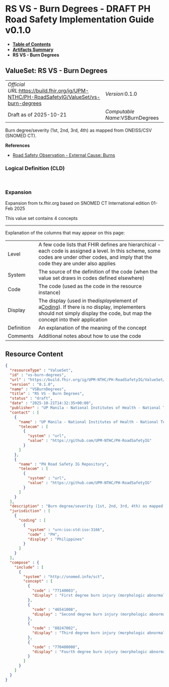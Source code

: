# RS VS - Burn Degrees - DRAFT PH Road Safety Implementation Guide v0.1.0

* [**Table of Contents**](toc.md)
* [**Artifacts Summary**](artifacts.md)
* **RS VS - Burn Degrees**

## ValueSet: RS VS - Burn Degrees 

| | |
| :--- | :--- |
| *Official URL*:https://build.fhir.org/ig/UPM-NTHC/PH-RoadSafetyIG/ValueSet/vs-burn-degrees | *Version*:0.1.0 |
| Draft as of 2025-10-21 | *Computable Name*:VSBurnDegrees |

 
Burn degree/severity (1st, 2nd, 3rd, 4th) as mapped from ONEISS/CSV (SNOMED CT). 

 **References** 

* [Road Safety Observation - External Cause: Burns](StructureDefinition-rs-observation-nature-burns.md)

### Logical Definition (CLD)

 

### Expansion

Expansion from tx.fhir.org based on SNOMED CT International edition 01-Feb 2025

This value set contains 4 concepts

-------

 Explanation of the columns that may appear on this page: 

| | |
| :--- | :--- |
| Level | A few code lists that FHIR defines are hierarchical - each code is assigned a level. In this scheme, some codes are under other codes, and imply that the code they are under also applies |
| System | The source of the definition of the code (when the value set draws in codes defined elsewhere) |
| Code | The code (used as the code in the resource instance) |
| Display | The display (used in the*display*element of a[Coding](http://hl7.org/fhir/R4/datatypes.html#Coding)). If there is no display, implementers should not simply display the code, but map the concept into their application |
| Definition | An explanation of the meaning of the concept |
| Comments | Additional notes about how to use the code |



## Resource Content

```json
{
  "resourceType" : "ValueSet",
  "id" : "vs-burn-degrees",
  "url" : "https://build.fhir.org/ig/UPM-NTHC/PH-RoadSafetyIG/ValueSet/vs-burn-degrees",
  "version" : "0.1.0",
  "name" : "VSBurnDegrees",
  "title" : "RS VS - Burn Degrees",
  "status" : "draft",
  "date" : "2025-10-21T14:32:35+00:00",
  "publisher" : "UP Manila - National Institutes of Health - National Telehealth Center",
  "contact" : [
    {
      "name" : "UP Manila - National Institutes of Health - National Telehealth Center",
      "telecom" : [
        {
          "system" : "url",
          "value" : "https://github.com/UPM-NTHC/PH-RoadSafetyIG"
        }
      ]
    },
    {
      "name" : "PH Road Safety IG Repository",
      "telecom" : [
        {
          "system" : "url",
          "value" : "https://github.com/UPM-NTHC/PH-RoadSafetyIG"
        }
      ]
    }
  ],
  "description" : "Burn degree/severity (1st, 2nd, 3rd, 4th) as mapped from ONEISS/CSV (SNOMED CT).",
  "jurisdiction" : [
    {
      "coding" : [
        {
          "system" : "urn:iso:std:iso:3166",
          "code" : "PH",
          "display" : "Philippines"
        }
      ]
    }
  ],
  "compose" : {
    "include" : [
      {
        "system" : "http://snomed.info/sct",
        "concept" : [
          {
            "code" : "77140003",
            "display" : "First degree burn injury (morphologic abnormality)"
          },
          {
            "code" : "46541008",
            "display" : "Second degree burn injury (morphologic abnormality)"
          },
          {
            "code" : "80247002",
            "display" : "Third degree burn injury (morphologic abnormality)"
          },
          {
            "code" : "770400008",
            "display" : "Fourth degree burn injury (morphologic abnormality)"
          }
        ]
      }
    ]
  }
}

```
